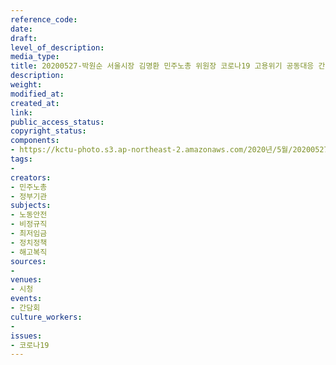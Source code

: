 ```yaml
---
reference_code: 
date: 
draft: 
level_of_description: 
media_type: 
title: 20200527-박원순 서울시장 김명환 민주노총 위원장 코로나19 고용위기 공동대응 간담회
description: 
weight: 
modified_at: 
created_at: 
link: 
public_access_status: 
copyright_status: 
components:
- https://kctu-photo.s3.ap-northeast-2.amazonaws.com/2020년/5월/20200527-박원순+서울시장+김명환+민주노총+위원장+코로나19+고용위기+공동대응+간담회/2_CTU8435.jpg
tags:
- 
creators:
- 민주노총
- 정부기관
subjects:
- 노동안전
- 비정규직
- 최저임금
- 정치정책
- 해고복직
sources:
- 
venues:
- 시청
events:
- 간담회
culture_workers:
- 
issues:
- 코로나19
---
```

